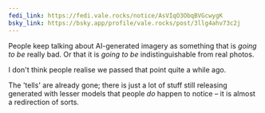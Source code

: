 ```yaml
---
fedi_link: https://fedi.vale.rocks/notice/AsVIqO3ObqBVGcwygK
bsky_link: https://bsky.app/profile/vale.rocks/post/3llg4ahv73c2j
---
```


People keep talking about AI-generated imagery as something that is _going to be_ really bad. Or that it is _going to be_ indistinguishable from real photos.

I don't think people realise we passed that point quite a while ago.

The 'tells' are already gone; there is just a lot of stuff still releasing generated with lesser models that people _do_ happen to notice – it is almost a redirection of sorts.
